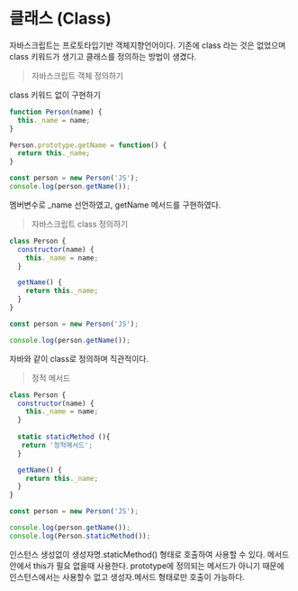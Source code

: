 # 클래스 \(Class\)

자바스크립트는 프로토타입기반 객체지향언어이다. 기존에 class 라는 것은 없었으며  class 키워드가 생기고 클래스를 정의하는 방법이 생겼다.

> 자바스크립트 객체 정의하기

class 키워드 없이 구현하기

```javascript
function Person(name) {
  this._name = name;
}

Person.prototype.getName = function() {
  return this._name;
}

const person = new Person('JS');
console.log(person.getName());

```

멤버변수로 \_name 선언하였고, getName 메서드를 구현하였다.



> 자바스크립트 class 정의하기

```javascript
class Person {
  constructor(name) {
    this._name = name;
  }

  getName() {
    return this._name;
  }
}

const person = new Person('JS');

console.log(person.getName());

```

자바와 같이 class로 정의하며 직관적이다.

> 정적 메서드

```javascript
class Person {
  constructor(name) {
    this._name = name;
  }
  
  static staticMethod (){
   return '정적메서드';
  }

  getName() {
    return this._name;
  }
}

const person = new Person('JS');

console.log(person.getName());
console.log(Person.staticMethod());

```

인스턴스 생성없이 생성자명.staticMethod\(\) 형태로 호출하여 사용할 수 있다. 메서드 안에서 this가 필요 없을때 사용한다. prototype에 정의되는 메서드가 아니기 때문에 인스턴스에서는 사용할수 없고 생성자.메서드 형태로만 호출이 가능하다.





